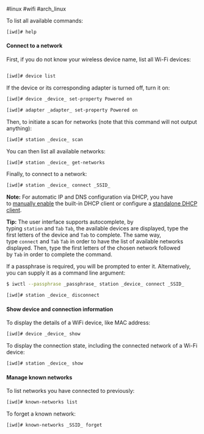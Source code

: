 
#linux #wifi #arch_linux

To list all available commands:

~~~bash
[iwd]# help
~~~

#### Connect to a network

First, if you do not know your wireless device name, list all Wi-Fi devices:

~~~bash

[iwd]# device list
~~~

If the device or its corresponding adapter is turned off, turn it on:
~~~bash
[iwd]# device _device_ set-property Powered on

[iwd]# adapter _adapter_ set-property Powered on
~~~
Then, to initiate a scan for networks (note that this command will not output anything):
~~~bash
[iwd]# station _device_ scan
~~~
You can then list all available networks:
~~~bash
[iwd]# station _device_ get-networks
~~~
Finally, to connect to a network:
~~~bash
[iwd]# station _device_ connect _SSID_
~~~
**Note:** For automatic IP and DNS configuration via DHCP, you have to [manually enable](https://wiki.archlinux.org/title/Iwd#Enable_built-in_network_configuration) the built-in DHCP client or configure a [standalone DHCP client](https://wiki.archlinux.org/title/Network_configuration#DHCP "Network configuration").

**Tip:** The user interface supports autocomplete, by typing `station` and `Tab` `Tab`, the available devices are displayed, type the first letters of the device and `Tab` to complete. The same way, type `connect` and `Tab` `Tab` in order to have the list of available networks displayed. Then, type the first letters of the chosen network followed by `Tab` in order to complete the command.

If a passphrase is required, you will be prompted to enter it. Alternatively, you can supply it as a command line argument:

~~~bash
$ iwctl --passphrase _passphrase_ station _device_ connect _SSID_
~~~
~~~bash
[iwd]# station _device_ disconnect
~~~
#### Show device and connection information

To display the details of a WiFi device, like MAC address:
~~~bash
[iwd]# device _device_ show
~~~
To display the connection state, including the connected network of a Wi-Fi device:
~~~bash
[iwd]# station _device_ show
~~~
#### Manage known networks

To list networks you have connected to previously:
~~~bash
[iwd]# known-networks list
~~~
To forget a known network:
~~~bash
[iwd]# known-networks _SSID_ forget
~~~